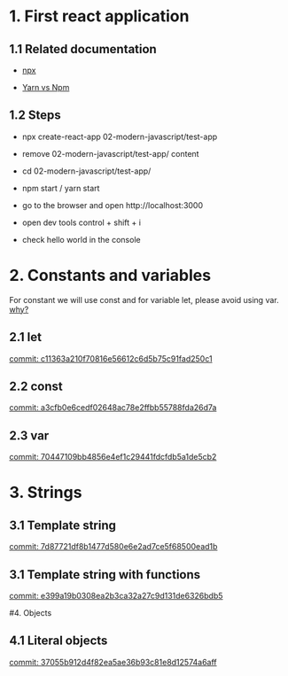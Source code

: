 # 1. First react application 

## 1.1 Related documentation
- [npx](https://docs.npmjs.com/cli/v7/commands/npx)

- [Yarn vs Npm](https://www.sitepoint.com/yarn-vs-npm/)

## 1.2 Steps
- npx create-react-app 02-modern-javascript/test-app

- remove 02-modern-javascript/test-app/ content

- cd 02-modern-javascript/test-app/ 

- npm start / yarn start

- go to the browser and open http://localhost:3000

- open dev tools control + shift + i

- check hello world in the console

# 2. Constants and variables
For constant we will use const and for variable let, please avoid using var. [why?](https://www.freecodecamp.org/news/var-let-and-const-whats-the-difference/)

## 2.1 let 
[commit: c11363a210f70816e56612c6d5b75c91fad250c1](https://github.com/danielfyo/react/commit/c11363a210f70816e56612c6d5b75c91fad250c1)

## 2.2 const 
[commit: a3cfb0e6cedf02648ac78e2ffbb55788fda26d7a](https://github.com/danielfyo/react/commit/a3cfb0e6cedf02648ac78e2ffbb55788fda26d7a)

## 2.3 var 
[commit: 70447109bb4856e4ef1c29441fdcfdb5a1de5cb2](https://github.com/danielfyo/react/commit/70447109bb4856e4ef1c29441fdcfdb5a1de5cb2)

# 3. Strings 

## 3.1 Template string 
[commit: 7d87721df8b1477d580e6e2ad7ce5f68500ead1b](https://github.com/danielfyo/react/commit/7d87721df8b1477d580e6e2ad7ce5f68500ead1b)


## 3.1 Template string with functions
[commit: e399a19b0308ea2b3ca32a27c9d131de6326bdb5](https://github.com/danielfyo/react/commit/e399a19b0308ea2b3ca32a27c9d131de6326bdb5)

#4. Objects

## 4.1 Literal objects
[commit: 37055b912d4f82ea5ae36b93c81e8d12574a6aff](https://github.com/danielfyo/react/commit/37055b912d4f82ea5ae36b93c81e8d12574a6aff)
